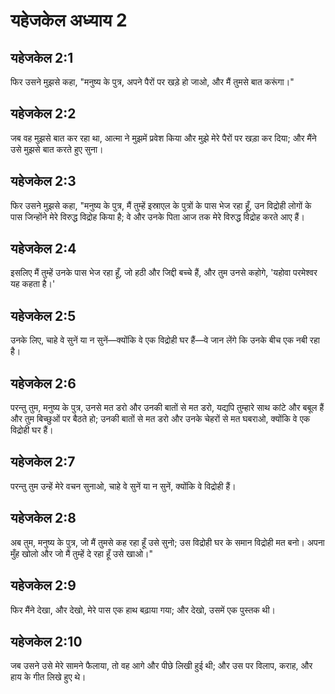 # यहेजकेल अध्याय 2

## यहेजकेल 2:1

फिर उसने मुझसे कहा, "मनुष्य के पुत्र, अपने पैरों पर खड़े हो जाओ, और मैं तुमसे बात करूंगा।"

## यहेजकेल 2:2

जब वह मुझसे बात कर रहा था, आत्मा ने मुझमें प्रवेश किया और मुझे मेरे पैरों पर खड़ा कर दिया; और मैंने उसे मुझसे बात करते हुए सुना।

## यहेजकेल 2:3

फिर उसने मुझसे कहा, "मनुष्य के पुत्र, मैं तुम्हें इस्राएल के पुत्रों के पास भेज रहा हूँ, उन विद्रोही लोगों के पास जिन्होंने मेरे विरुद्ध विद्रोह किया है; वे और उनके पिता आज तक मेरे विरुद्ध विद्रोह करते आए हैं।

## यहेजकेल 2:4

इसलिए मैं तुम्हें उनके पास भेज रहा हूँ, जो हठी और जिद्दी बच्चे हैं, और तुम उनसे कहोगे, 'यहोवा परमेश्वर यह कहता है।'

## यहेजकेल 2:5

उनके लिए, चाहे वे सुनें या न सुनें—क्योंकि वे एक विद्रोही घर हैं—वे जान लेंगे कि उनके बीच एक नबी रहा है।

## यहेजकेल 2:6

परन्तु तुम, मनुष्य के पुत्र, उनसे मत डरो और उनकी बातों से मत डरो, यद्यपि तुम्हारे साथ कांटे और बबूल हैं और तुम बिच्छुओं पर बैठते हो; उनकी बातों से मत डरो और उनके चेहरों से मत घबराओ, क्योंकि वे एक विद्रोही घर हैं।

## यहेजकेल 2:7

परन्तु तुम उन्हें मेरे वचन सुनाओ, चाहे वे सुनें या न सुनें, क्योंकि वे विद्रोही हैं।

## यहेजकेल 2:8

अब तुम, मनुष्य के पुत्र, जो मैं तुमसे कह रहा हूँ उसे सुनो; उस विद्रोही घर के समान विद्रोही मत बनो। अपना मुँह खोलो और जो मैं तुम्हें दे रहा हूँ उसे खाओ।"

## यहेजकेल 2:9

फिर मैंने देखा, और देखो, मेरे पास एक हाथ बढ़ाया गया; और देखो, उसमें एक पुस्तक थी।

## यहेजकेल 2:10

जब उसने उसे मेरे सामने फैलाया, तो वह आगे और पीछे लिखी हुई थी; और उस पर विलाप, कराह, और हाय के गीत लिखे हुए थे।
